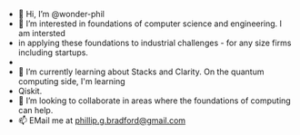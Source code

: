 - 👋 Hi, I’m @wonder-phil
- 👀 I’m interested in foundations of computer science and engineering.  I am intersted
- in applying these foundations to industrial challenges - for any size firms including startups.
- 
- 🌱 I’m currently learning about Stacks and Clarity.  On the quantum computing side, I'm learning
- Qiskit.
- 💞️ I’m looking to collaborate in areas where the foundations of computing can help.
- 📫 EMail me at phillip.g.bradford@gmail.com

<!---
wonder-phil/wonder-phil is a ✨ special ✨ repository because its `README.md` (this file) appears on your GitHub profile.
You can click the Preview link to take a look at your changes.
--->
